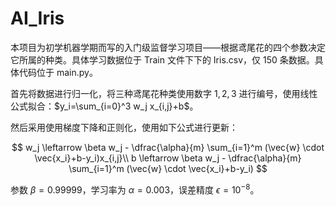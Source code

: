 # AI_Iris

本项目为初学机器学期而写的入门级监督学习项目——根据鸢尾花的四个参数决定它所属的种类。具体学习数据位于 Train 文件下下的 Iris.csv，仅 150 条数据。具体代码位于 main.py。

首先将数据进行归一化，将三种鸢尾花种类使用数字 $1,2,3$ 进行编号，使用线性公式拟合：$y_i=\sum_{i=0}^3 w_j x_{i,j}+b$。

然后采用使用梯度下降和正则化，使用如下公式进行更新：

$$
w_j \leftarrow \beta w_j - \dfrac{\alpha}{m} \sum_{i=1}^m (\vec{w} \cdot \vec{x_i}+b-y_i)x_{i,j}\\
b \leftarrow \beta w_j - \dfrac{\alpha}{m} \sum_{i=1}^m (\vec{w} \cdot \vec{x_i}+b-y_i)
$$

参数 $\beta=0.99999$，学习率为 $\alpha=0.003$，误差精度 $\epsilon=10^{-8}$。
